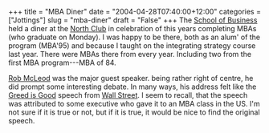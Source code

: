 +++
title = "MBA Diner"
date = "2004-04-28T07:40:00+12:00"
categories = ["Jottings"]
slug = "mba-diner"
draft = "False"
+++
The [School of Business](http://business.auckland.ac.nz/) held a diner at the
[North Club](http://www.northernclub.co.nz/) in celebration of this years
completing MBAs (who graduate on Monday).  I was happy to be there, both as an
alum' of the program (MBA'95) and because I taught on the integrating strategy
course last year.  There were MBAs there from every year. Including two from
the first MBA program---MBA of 84.

[Rob McLeod](http://www.nzbr.org.nz/documents/releases/releases-2002/new_chairman.doc.htm)
was the major guest speaker. being rather right of centre, he did prompt some
interesting debate. In many ways, his address felt like the [Greed is
Good](http://www.americanrhetoric.com/MovieSpeeches/moviespeechwallstreet.html)
speech from [Wall Street](http://www.imdb.com/Title?0094291). I seem to recall,
that the speech was attributed to some executive who gave it to an MBA class in
the US. I'm not sure if it is true or not, but if it is true, it would be nice
to find the original speech.

